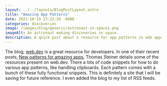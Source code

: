 ```yaml
---
layout: ../../layouts/BlogPostLayout.astro
title: "Amazing App Patterns"
date: 2022-10-19 23:22:28 -0400
categories: discoveries
image: /images/blog/generic/astronaut-in-space1.png
imageAlt: An astronaut making discoveries in space.
description: A quick post about a resource for app patterns in web apps.
---
```


The blog, [web.dev](https://web.dev/) is a great resource for developers.
In one of their recent posts,
[New patterns for amazing apps](https://web.dev/new-patterns-for-amazing-apps/),
Thomas Steiner details some of the resources present on web.dev. There a lots of
code snippets for how to do various app patterns, like handling clipboards.
Each pattern comes with a bunch of these fully functional snippets. This is definitely
a site that I will be saving for future reference. I even added the blog to my
list of RSS feeds.
